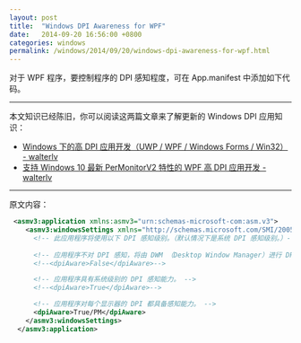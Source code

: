 ```yaml
---
layout: post
title:  "Windows DPI Awareness for WPF"
date:   2014-09-20 16:56:00 +0800
categories: windows
permalink: /windows/2014/09/20/windows-dpi-awareness-for-wpf.html
---
```


对于 WPF 程序，要控制程序的 DPI 感知程度，可在 App.manifest 中添加如下代码。

---

本文知识已经陈旧，你可以阅读这两篇文章来了解更新的 Windows DPI 应用知识：

- [Windows 下的高 DPI 应用开发（UWP / WPF / Windows Forms / Win32） - walterlv](/post/windows-high-dpi-development.html)
- [支持 Windows 10 最新 PerMonitorV2 特性的 WPF 高 DPI 应用开发 - walterlv](/post/windows-high-dpi-development-for-wpf.html)

---

原文内容：

```xml
 <asmv3:application xmlns:asmv3="urn:schemas-microsoft-com:asm.v3">
    <asmv3:windowsSettings xmlns="http://schemas.microsoft.com/SMI/2005/WindowsSettings">
      <!-- 此应用程序将使用以下 DPI 感知级别。（默认情况下是系统 DPI 感知级别。）-->
      
      <!-- 应用程序不对 DPI 感知，将由 DWM （Desktop Window Manager）进行 DPI 缩放控制。 -->
      <!--<dpiAware>False</dpiAware>-->

      <!-- 应用程序具有系统级别的 DPI 感知能力。 -->
      <!--<dpiAware>True</dpiAware>-->

      <!-- 应用程序对每个显示器的 DPI 都具备感知能力。 -->
      <dpiAware>True/PM</dpiAware>
    </asmv3:windowsSettings>
  </asmv3:application>
```